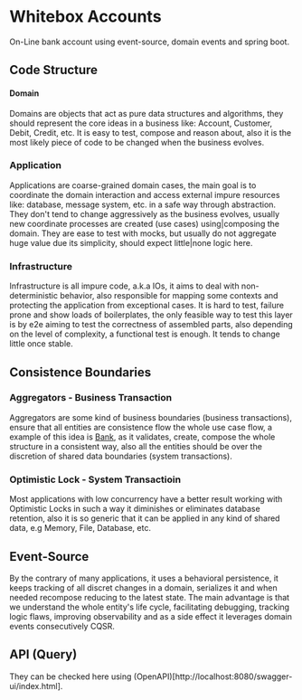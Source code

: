 # Whitebox Accounts
On-Line bank account using event-source, domain events and spring boot.

## Code Structure
#### Domain
Domains are objects that act as pure data structures and algorithms, they should represent the core ideas in a business like: Account, Customer, Debit, Credit, etc. 
It is easy to test, compose and reason about, also it is the most likely piece of code to be changed when the business evolves.
### Application
Applications are coarse-grained domain cases, the main goal is to coordinate the domain interaction and access external impure resources like: database, message system, etc. in a safe way through abstraction. 
They don't tend to change aggressively as the business evolves, usually new coordinate processes are created (use cases) using|composing the domain. 
They are ease to test with mocks, but usually do not aggregate huge value due its simplicity, should expect little|none logic here.
### Infrastructure
Infrastructure is all impure code, a.k.a IOs, it aims to deal with non-deterministic behavior, also responsible for mapping some contexts and protecting the application from exceptional cases.
It is hard to test, failure prone and show loads of boilerplates, the only feasible way to test this layer is by e2e aiming to test the correctness of assembled parts, also depending on the level of complexity, a functional test is enough. 
It tends to change little once stable.

## Consistence Boundaries
### Aggregators - Business Transaction
Aggregators are some kind of business boundaries (business transactions), ensure that all entities are consistence flow the whole use case flow, a example of this idea is [Bank](https://github.com/mateushenriquebrum/OnLineBank/blob/main/src/main/java/de/whitebox/application/bank/Bank.java), as it validates, create, compose the whole structure in a consistent way, also all the entities should be over the discretion of shared data boundaries (system transactions).
### Optimistic Lock - System Transactioin
Most applications with low concurrency have a better result working with Optimistic Locks in such a way it diminishes or eliminates database retention, also it is so generic that it can be applied in any kind of shared data, e.g Memory, File, Database, etc.

## Event-Source
By the contrary of many applications, it uses a behavioral persistence, it keeps tracking of all discret changes in a domain, serializes it and when needed recompose reducing to the latest state. The main advantage is that we understand the whole entity's life cycle, facilitating debugging, tracking logic flaws, improving observability and as a side effect it leverages domain events consecutively CQSR.

## API (Query)
They can be checked here using (OpenAPI)[http://localhost:8080/swagger-ui/index.html].
